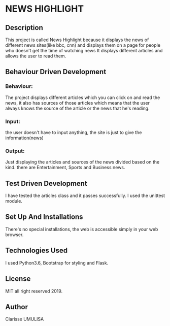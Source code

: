 # NEWS HIGHLIGHT

## Description
This project is called News Highlight because it displays the news of different news sites(like bbc, cnn) and displays them on a page for people who doesn't get the time of watching news
It displays different articles and allows the user to read them.

## Behaviour Driven Development
### Behaviour:
The project displays different articles which you can click on and read the news, it also has sources of those articles which means that the user always knows the source of the article or the news that he's reading.

### Input:
the user doesn't have to input anything, the site is just to give the information(news)

### Output:
Just displaying the articles and sources of the news divided based on the kind. there are Entertainment, Sports and Business news.

## Test Driven Development
I have tested the articles class and it passes successfully. I used the unittest module.

## Set Up And Installations
There's no special installations, the web is accessible simply in your web browser.

## Technologies Used
I used Python3.6, Bootstrap for styling and Flask.

## License
MIT all right reserved 2019.

## Author
Clarisse UMULISA



